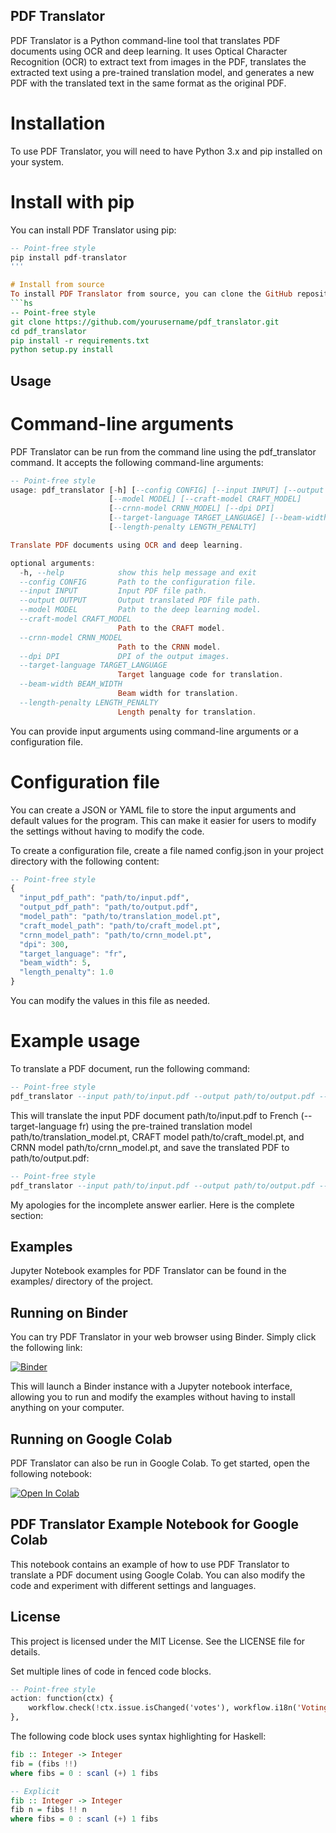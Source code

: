 ## PDF Translator
PDF Translator is a Python command-line tool that translates PDF documents using OCR and deep learning. It uses Optical Character Recognition (OCR) to extract text from images in the PDF, translates the extracted text using a pre-trained translation model, and generates a new PDF with the translated text in the same format as the original PDF.

# Installation
To use PDF Translator, you will need to have Python 3.x and pip installed on your system.

# Install with pip
You can install PDF Translator using pip:
```hs
-- Point-free style
pip install pdf-translator
'''

# Install from source
To install PDF Translator from source, you can clone the GitHub repository:
```hs
-- Point-free style
git clone https://github.com/yourusername/pdf_translator.git
cd pdf_translator
pip install -r requirements.txt
python setup.py install
```

## Usage
# Command-line arguments
PDF Translator can be run from the command line using the pdf_translator command. It accepts the following command-line arguments:
```hs
-- Point-free style
usage: pdf_translator [-h] [--config CONFIG] [--input INPUT] [--output OUTPUT]
                      [--model MODEL] [--craft-model CRAFT_MODEL]
                      [--crnn-model CRNN_MODEL] [--dpi DPI]
                      [--target-language TARGET_LANGUAGE] [--beam-width BEAM_WIDTH]
                      [--length-penalty LENGTH_PENALTY]

Translate PDF documents using OCR and deep learning.

optional arguments:
  -h, --help            show this help message and exit
  --config CONFIG       Path to the configuration file.
  --input INPUT         Input PDF file path.
  --output OUTPUT       Output translated PDF file path.
  --model MODEL         Path to the deep learning model.
  --craft-model CRAFT_MODEL
                        Path to the CRAFT model.
  --crnn-model CRNN_MODEL
                        Path to the CRNN model.
  --dpi DPI             DPI of the output images.
  --target-language TARGET_LANGUAGE
                        Target language code for translation.
  --beam-width BEAM_WIDTH
                        Beam width for translation.
  --length-penalty LENGTH_PENALTY
                        Length penalty for translation.
```
You can provide input arguments using command-line arguments or a configuration file.

# Configuration file
You can create a JSON or YAML file to store the input arguments and default values for the program. This can make it easier for users to modify the settings without having to modify the code.

To create a configuration file, create a file named config.json in your project directory with the following content:
```hs
-- Point-free style
{
  "input_pdf_path": "path/to/input.pdf",
  "output_pdf_path": "path/to/output.pdf",
  "model_path": "path/to/translation_model.pt",
  "craft_model_path": "path/to/craft_model.pt",
  "crnn_model_path": "path/to/crnn_model.pt",
  "dpi": 300,
  "target_language": "fr",
  "beam_width": 5,
  "length_penalty": 1.0
}
```
You can modify the values in this file as needed.

# Example usage
To translate a PDF document, run the following command:
```hs
-- Point-free style
pdf_translator --input path/to/input.pdf --output path/to/output.pdf --model path/to/translation_model.pt --craft-model path/to/craft_model.pt --crnn-model path/to/crnn_model.pt --dpi 300 --target-language fr --beam-width 5 --length-penalty 1.0
```

This will translate the input PDF document path/to/input.pdf to French (--target-language fr) using the pre-trained translation model path/to/translation_model.pt, CRAFT model path/to/craft_model.pt, and CRNN model path/to/crnn_model.pt, and save the translated PDF to path/to/output.pdf:

```hs
-- Point-free style
pdf_translator --input path/to/input.pdf --output path/to/output.pdf --model path/to/translation_model.pt --craft-model path/to/craft_model.pt --crnn-model path/to/crnn_model.pt --target-language fr
```

My apologies for the incomplete answer earlier. Here is the complete section:

## Examples
Jupyter Notebook examples for PDF Translator can be found in the examples/ directory of the project.

## Running on Binder
You can try PDF Translator in your web browser using Binder. Simply click the following link:

[![Binder](https://mybinder.org/badge_logo.svg)](https://mybinder.org/v2/gh/<Teinkkkkkkkkkkk>/<repository>/master?urlpath=lab)


This will launch a Binder instance with a Jupyter notebook interface, allowing you to run and modify the examples without having to install anything on your computer.

## Running on Google Colab
PDF Translator can also be run in Google Colab. To get started, open the following notebook:

[![Open In Colab](https://colab.research.google.com/assets/colab-badge.svg)](https://colab.research.google.com/github/Teinkkkkkkkkkkk/repo/blob/master/notebooks/notebook.ipynb)


## PDF Translator Example Notebook for Google Colab
This notebook contains an example of how to use PDF Translator to translate a PDF document using Google Colab. You can also modify the code and experiment with different settings and languages.

## License
This project is licensed under the MIT License. See the LICENSE file for details.


Set multiple lines of code in fenced code blocks.

```hs
-- Point-free style
action: function(ctx) {
    workflow.check(!ctx.issue.isChanged('votes'), workflow.i18n('Voting for a resolved issue is not allowed.'));
},
```

The following code block uses syntax highlighting for Haskell:
```hs
fib :: Integer -> Integer
fib = (fibs !!)
where fibs = 0 : scanl (+) 1 fibs

-- Explicit
fib :: Integer -> Integer
fib n = fibs !! n
where fibs = 0 : scanl (+) 1 fibs
```
